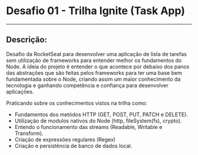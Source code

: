 # Desafio 01 - Trilha Ignite (Task App)

---

## Descrição:

Desafio da RocketSeat para desenvolver uma aplicação de lista de tarefas sem utilização de frameworks para entender melhor os fundamentos do Node. A ideia do projeto é entender o que acontece por debaixo dos panos das abstrações que são feitas pelos frameworks para ter uma base bem fundamentada sobre o Node, criando assim um maior conhecimento da tecnologia e ganhando competência e confiança para desenvolver aplicações.

Praticando sobre os conhecimentos vistos na trilha como:

- Fundamentos dos metódos HTTP (GET, POST, PUT, PATCH e DELETE).
- Utilização de modulos nativos do Node (http, fileSystem(fs), crypto).
- Entendo o funcionamento das streams (Readable, Writable e Transform).
- Criação de expressões regulares (Regex)
- Criação e persistência de banco de dados local.
